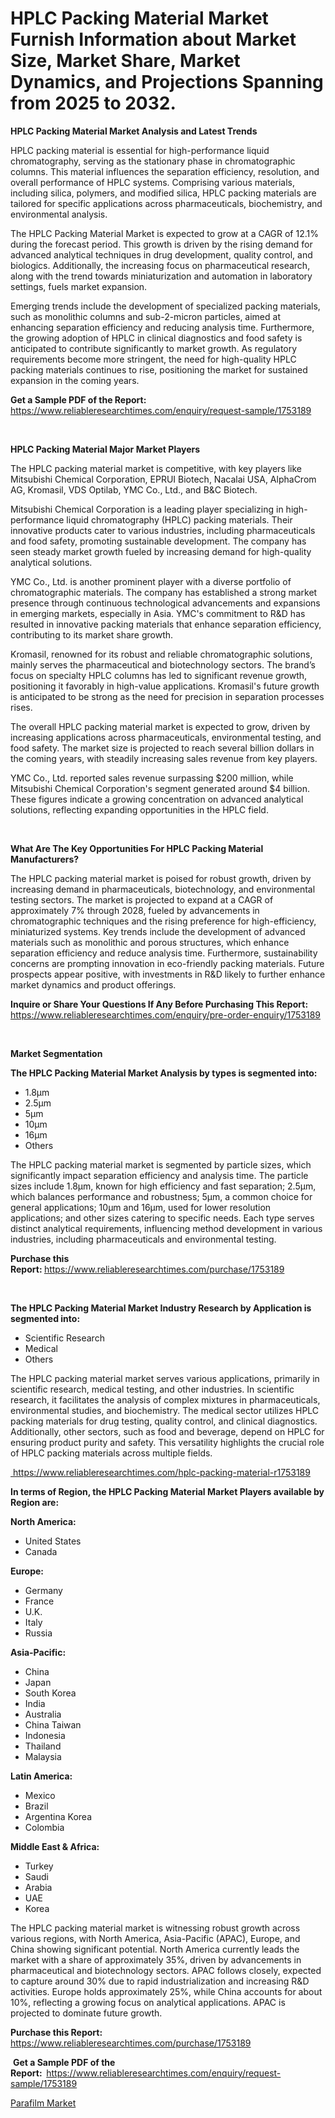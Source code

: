<p><h1>HPLC Packing Material Market Furnish Information about Market Size, Market Share, Market Dynamics, and Projections Spanning from 2025 to 2032.</h1></p><p><strong>HPLC Packing Material Market Analysis and Latest Trends</strong></p>
<p><p>HPLC packing material is essential for high-performance liquid chromatography, serving as the stationary phase in chromatographic columns. This material influences the separation efficiency, resolution, and overall performance of HPLC systems. Comprising various materials, including silica, polymers, and modified silica, HPLC packing materials are tailored for specific applications across pharmaceuticals, biochemistry, and environmental analysis.</p><p>The HPLC Packing Material Market is expected to grow at a CAGR of 12.1% during the forecast period. This growth is driven by the rising demand for advanced analytical techniques in drug development, quality control, and biologics. Additionally, the increasing focus on pharmaceutical research, along with the trend towards miniaturization and automation in laboratory settings, fuels market expansion. </p><p>Emerging trends include the development of specialized packing materials, such as monolithic columns and sub-2-micron particles, aimed at enhancing separation efficiency and reducing analysis time. Furthermore, the growing adoption of HPLC in clinical diagnostics and food safety is anticipated to contribute significantly to market growth. As regulatory requirements become more stringent, the need for high-quality HPLC packing materials continues to rise, positioning the market for sustained expansion in the coming years.</p></p>
<p><strong>Get a Sample PDF of the Report:&nbsp;</strong> <a href="https://www.reliableresearchtimes.com/enquiry/request-sample/1753189?utm_campaign=3108&utm_medium=2&utm_source=Github&utm_content=ia&utm_term=01042025&utm_id=hplc-packing-material">https://www.reliableresearchtimes.com/enquiry/request-sample/1753189</a></p>
<p>&nbsp;</p>
<p><strong>HPLC Packing Material Major Market Players</strong></p>
<p><p>The HPLC packing material market is competitive, with key players like Mitsubishi Chemical Corporation, EPRUI Biotech, Nacalai USA, AlphaCrom AG, Kromasil, VDS Optilab, YMC Co., Ltd., and B&C Biotech.</p><p>Mitsubishi Chemical Corporation is a leading player specializing in high-performance liquid chromatography (HPLC) packing materials. Their innovative products cater to various industries, including pharmaceuticals and food safety, promoting sustainable development. The company has seen steady market growth fueled by increasing demand for high-quality analytical solutions.</p><p>YMC Co., Ltd. is another prominent player with a diverse portfolio of chromatographic materials. The company has established a strong market presence through continuous technological advancements and expansions in emerging markets, especially in Asia. YMC's commitment to R&D has resulted in innovative packing materials that enhance separation efficiency, contributing to its market share growth.</p><p>Kromasil, renowned for its robust and reliable chromatographic solutions, mainly serves the pharmaceutical and biotechnology sectors. The brand’s focus on specialty HPLC columns has led to significant revenue growth, positioning it favorably in high-value applications. Kromasil's future growth is anticipated to be strong as the need for precision in separation processes rises.</p><p>The overall HPLC packing material market is expected to grow, driven by increasing applications across pharmaceuticals, environmental testing, and food safety. The market size is projected to reach several billion dollars in the coming years, with steadily increasing sales revenue from key players.</p><p>YMC Co., Ltd. reported sales revenue surpassing $200 million, while Mitsubishi Chemical Corporation's segment generated around $4 billion. These figures indicate a growing concentration on advanced analytical solutions, reflecting expanding opportunities in the HPLC field.</p></p>
<p>&nbsp;</p>
<p><strong>What Are The Key Opportunities For HPLC Packing Material Manufacturers?</strong></p>
<p><p>The HPLC packing material market is poised for robust growth, driven by increasing demand in pharmaceuticals, biotechnology, and environmental testing sectors. The market is projected to expand at a CAGR of approximately 7% through 2028, fueled by advancements in chromatographic techniques and the rising preference for high-efficiency, miniaturized systems. Key trends include the development of advanced materials such as monolithic and porous structures, which enhance separation efficiency and reduce analysis time. Furthermore, sustainability concerns are prompting innovation in eco-friendly packing materials. Future prospects appear positive, with investments in R&D likely to further enhance market dynamics and product offerings.</p></p>
<p><strong>Inquire or Share Your Questions If Any Before Purchasing This Report:</strong> <a href="https://www.reliableresearchtimes.com/enquiry/pre-order-enquiry/1753189?utm_campaign=3108&utm_medium=2&utm_source=Github&utm_content=ia&utm_term=01042025&utm_id=hplc-packing-material">https://www.reliableresearchtimes.com/enquiry/pre-order-enquiry/1753189</a></p>
<p>&nbsp;</p>
<p><strong>Market Segmentation</strong></p>
<p><strong>The HPLC Packing Material Market Analysis by types is segmented into:</strong></p>
<p><ul><li>1.8μm</li><li>2.5μm</li><li>5μm</li><li>10μm</li><li>16μm</li><li>Others</li></ul></p>
<p><p>The HPLC packing material market is segmented by particle sizes, which significantly impact separation efficiency and analysis time. The particle sizes include 1.8μm, known for high efficiency and fast separation; 2.5μm, which balances performance and robustness; 5μm, a common choice for general applications; 10μm and 16μm, used for lower resolution applications; and other sizes catering to specific needs. Each type serves distinct analytical requirements, influencing method development in various industries, including pharmaceuticals and environmental testing.</p></p>
<p><strong>Purchase this Report:&nbsp;</strong><a href="https://www.reliableresearchtimes.com/purchase/1753189?utm_campaign=3108&utm_medium=2&utm_source=Github&utm_content=ia&utm_term=01042025&utm_id=hplc-packing-material">https://www.reliableresearchtimes.com/purchase/1753189</a></p>
<p>&nbsp;</p>
<p><strong>The HPLC Packing Material Market Industry Research by Application is segmented into:</strong></p>
<p><ul><li>Scientific Research</li><li>Medical</li><li>Others</li></ul></p>
<p><p>The HPLC packing material market serves various applications, primarily in scientific research, medical testing, and other industries. In scientific research, it facilitates the analysis of complex mixtures in pharmaceuticals, environmental studies, and biochemistry. The medical sector utilizes HPLC packing materials for drug testing, quality control, and clinical diagnostics. Additionally, other sectors, such as food and beverage, depend on HPLC for ensuring product purity and safety. This versatility highlights the crucial role of HPLC packing materials across multiple fields.</p></p>
<p><a href="https://www.reliableresearchtimes.com/hplc-packing-material-r1753189?utm_campaign=3108&utm_medium=2&utm_source=Github&utm_content=ia&utm_term=01042025&utm_id=hplc-packing-material">&nbsp;https://www.reliableresearchtimes.com/hplc-packing-material-r1753189</a></p>
<p><strong>In terms of Region, the HPLC Packing Material Market Players available by Region are:</strong></p>
<p>
    <p> <strong> North America: </strong>
        <ul>
            <li>United States</li>
            <li>Canada</li>
        </ul>
        </p> 
    <p> <strong> Europe: </strong>
        <ul>
            <li>Germany</li>
            <li>France</li>
            <li>U.K.</li>
            <li>Italy</li>
            <li>Russia</li>
        </ul>
        </p> 
    <p> <strong> Asia-Pacific: </strong>
        <ul>
            <li>China</li>
            <li>Japan</li>
            <li>South Korea</li>
            <li>India</li>
            <li>Australia</li>
            <li>China Taiwan</li>
            <li>Indonesia</li>
            <li>Thailand</li>
            <li>Malaysia</li>
        </ul>
        </p> 
    <p> <strong> Latin America: </strong>
        <ul>
            <li>Mexico</li>
            <li>Brazil</li>
            <li>Argentina Korea</li>
            <li>Colombia</li>
        </ul>
        </p> 
    <p> <strong> Middle East & Africa: </strong>
        <ul>
            <li>Turkey</li>
            <li>Saudi</li>
            <li>Arabia</li>
            <li>UAE</li>
            <li>Korea</li>
        </ul>
    </p>
    </p>
<p><p>The HPLC packing material market is witnessing robust growth across various regions, with North America, Asia-Pacific (APAC), Europe, and China showing significant potential. North America currently leads the market with a share of approximately 35%, driven by advancements in pharmaceutical and biotechnology sectors. APAC follows closely, expected to capture around 30% due to rapid industrialization and increasing R&D activities. Europe holds approximately 25%, while China accounts for about 10%, reflecting a growing focus on analytical applications. APAC is projected to dominate future growth.</p></p>
<p><strong>Purchase this Report: </strong><a href="https://www.reliableresearchtimes.com/purchase/1753189?utm_campaign=3108&utm_medium=2&utm_source=Github&utm_content=ia&utm_term=01042025&utm_id=hplc-packing-material">https://www.reliableresearchtimes.com/purchase/1753189</a></p>
<p>&nbsp;<strong>Get a Sample PDF of the Report:&nbsp;&nbsp;</strong><a href="https://www.reliableresearchtimes.com/enquiry/request-sample/1753189?utm_campaign=3108&utm_medium=2&utm_source=Github&utm_content=ia&utm_term=01042025&utm_id=hplc-packing-material">https://www.reliableresearchtimes.com/enquiry/request-sample/1753189</a></p>
<p><strong></strong></p>
<p><p><a href="https://github.com/lefiobakali/Market-Research-Report-List-1/blob/main/parafilm-market.md?utm_campaign=3108&utm_medium=2&utm_source=Github&utm_content=ia&utm_term=01042025&utm_id=hplc-packing-material">Parafilm Market</a></p></p>